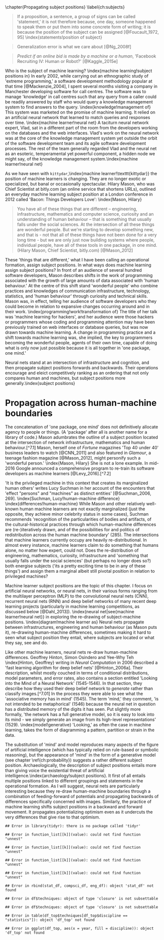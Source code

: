 \chapter{Propagating subject positions}
\label{ch:subjects}



> If a proposition, a sentence, a group of signs can be called 'statement,' it is not therefore because, one day, someone happened to speak them or put them into some concrete form of writing; it is because the position of the subject can be assigned [@Foucault_1972, 95] \index{statements!position of subject}

> Generalization error is what we care about  [@Ng_2008f]

> *Predict if an online bid is made by a machine or a human*, 'Facebook Recruiting IV: Human or Robot?' [@Kaggle_2015e]

Who is the subject of machine learning? \index{machine learning!subject positions in}  In early 2002, while carrying out an ethnographic study of 'extreme programming,' a software development methodology popular at that time [@Mackenzie_2004], I spent several months visiting a company in Manchester developing software for call centres. The software was to manage 'knowledge' in call centres such that any query from a caller could be readily answered by staff who would query a knowledge management system to find answers to the query. \index{knowledge!management of}  This system was marketed on the promise of machine learning. It relied on an artificial neural network that learned to match queries and responses over time. \index{machine learner!neural net} A taciturn neural network expert, Vlad, sat in a different part of the room from the developers working on the databases and the web interfaces. Vlad's work on the neural network was at the core of the knowledge management system yet outside the orbit of the software development team and its agile software development processes. The rest of the team  generally regarded Vlad and the neural net as an esoteric,  temperamental yet powerful component, a hidden node we might say, of the knowledge management system.\index{machine learner!neural net} 

As we have seen with `kittydar`,\index{machine learner!\texttt{kittydar}} the position of machine learners is changing. They are no longer exotic or specialized, but banal or occasionally spectacular. Hilary Mason, who was Chief Scientist at bitly.com (an online service that shortens URLs), outlined an everyday  machine learning subject position at a London conference in 2012 called 'Bacon: Things Developers Love': \index{Mason, Hilary}

>You have all of these things that are different – engineering, infrastructure, mathematics and computer science, curiosity and an understanding of human behaviour – that is something that usually falls under the social sciences. At the intersection of all these things are wonderful people. But we're starting to develop something new, and that is - not that all of these things have not been done for a very long time - but we are only just now building systems where people, individual people, have all of these tools in one package, in one mind. (Hilary Mason, Chief Scientist, bitly.com) [@Mason_2012] 

These 'things that are different,'  what I have been calling an operational formation,  assign subject positions.  In what ways does machine learning assign subject positions? In front of an audience of several hundred software developers, Mason describes shifts in the work of programming associated with the growth of large amounts of data associated with 'human behaviour.' At the centre of this shift stand 'wonderful people' who combine practices and knowledges of communication infrastructure, technology, statistics, and 'human behaviour' through curiosity and technical skills.  Mason was, in effect, telling her audience of software developers who they could  become in relation to expansive changes occurring around and in their work. \index{programming!work!transformation of}  The title of her talk was 'machine learning for hackers', and her audience were those hackers or programmers whose coding and programming attention may have been previously trained on web interfaces or database queries, but was now drawn towards machine learning. A change in programming practice and a shift towards machine learning was, she implied,  the key to programmers becoming the wonderful people, agents of their own time, capable of doing what is only now just possible because it is all together in 'one package, one mind.'

Neural nets stand at an intersection of infrastructure and cognition, and then propagate subject positions forwards and backwards. Their operations encourage and eleict competitively ranking as an  ordering that not only compares human and machines, but subject positions more generally.\index{subject positions}  

# Propagation across human-machine boundaries

The  concatenation of 'one package, one mind' does not definitively allocate agency to people or things. (A 'package' after all is another name for a library of code.)  Mason adumbrates the outline of a subject position located  at the intersection of network infrastructure, mathematics and human behaviour.[^7.1] Mason, herself one of _Fortune_ magazines 'Top 40 under 40' business leaders to watch [@CNN_2011] and also featured in _Glamour_, a teenage fashion magazine [@Mason_2012], might personify such a 'wonderful person.' \index{Mason, Hilary} She is not a lone example. In mid-2016 Google announced a comprehensive program to re-train its software developers as machine learners [@Levy_2016].[^7.2] 

'It is the privileged machine in this context that creates its marginalized human others' writes Lucy Suchman in her account of  the encounters that 'effect "persons" and "machines" as distinct entities' [@Suchman_2006, 269]. \index{Suchman, Lucy!human-machine difference} \index{differences!human-machine}  While Mason and other relatively well-known human machine learners are not exactly marginalized (just the opposite, they achieve minor celebrity status in some cases), Suchman recommends 'recognition of the particularities of bodies and artifacts, of the cultural-historical practices through which human-machine differences are (re-)iteratively drawn, and of the possibilities for and politics of redistribution across the human machine boundary' (285). The intersections that machine learners currently occupy are heavily re-distributional. In almost every instance, machine learners claim to do something that humans alone, no matter how expert, could not. Does the re-distribution of engineering, mathematics, curiosity, infrastructure and 'something that usually falls under the social sciences' (but perhaps no longer does so?) both energise subjects ('its a pretty exciting time to be in any of these things') and assign them a marginal albeit still pivotal position in relation to privileged machines?

Machine learner subject positions are the topic of this chapter. I focus on artificial neural networks, or neural nets, in their various forms ranging from the multilayer perceptron (MLP) to the convolutional neural nets (CNN), recurrent neural nets (RNN) and deep belief networks of many recent deep learning projects (particularly in machine learning  competitions, as discussed below [@Dahl_2013]). \index{neural net|see{machine learner!neural net}} in exploring the re-drawing of subject-machine positions.  \index{diagram!machine learner as} Neural nets propagate between infrastructures, engineering and human behaviour (as Mason puts it), re-drawing human-machine differences, sometimes making it hard to seen what subject position they entail, where subjects are located or what they say, see and do. 

Like other machine learners, neural nets re-draw human-machine differences. Geoffrey Hinton, Simon Osindero and Yee-Why Teh \index{Hinton, Geoffrey} writing in _Neural Computation_ in 2006 described a 'fast learning algorithm for deep belief nets' [@Hinton_2006a]. Their description, whilst mostly couched in terms of conditional distributions, model parameters, and error rates,  also contains a section entitled 'Looking into the Mind of a Neural Network' (1545-1546). In that section, they describe how they used their deep belief network to _generate_ rather than classify images.[^7.01] In the process they were able to see what the 'associative memory has in mind' (1545). The term 'mind,' they comment, 'is not intended to be metaphorical' (1546) because the neural net in question has a distributed memory of the digits it has seen. Put slightly more formally, 'the network has a full generative model, so it is easy to look into its mind - we simply generate an image from its high-level representations' (1529).  \index{model!generative} 'Looking,' as often the case in machine learning, takes the form of diagramming a pattern, partition or strain in the data. 

The substitution of 'mind' and model reproduces many aspects of the figure  of artificial intelligence (which has typically relied on rule-based or symbolic reasoning), but the appearance of 'mind' in the form of a generative model (see chapter \ref{ch:probability}) suggests a rather different subject position. Archaeologically, the description of subject positions entails more than giving voice the existential threat of artificial intelligence.\index{archaeology!subject positions}. It first of all entails multiple positions linked to different groupings and statements in the operational formation.  As I will suggest, neural nets are particularly interesting because they re-draw human-machine boundaries through a combination of feeding-forward of potentials and propagating backwards of differences specifically concerned with images. Similarly, the practice of machine learning shifts  subject positions in a backward and forward movement. It  propagates potentializing optimism even as it undercuts the very differences that give rise to that optimism. 



```
## Error in library(tidyr): there is no package called 'tidyr'
```

```
## Error in function_list[[k]](value): could not find function "unnest"
```

```
## Error in function_list[[k]](value): could not find function "unnest"
```

```
## Error in function_list[[k]](value): could not find function "unnest"
```

```
## Error in function_list[[k]](value): could not find function "unnest"
```

```
## Error in rbind(stat_df, compsci_df, eng_df): object 'stat_df' not found
```

```
## Error in df$techniques: object of type 'closure' is not subsettable
```

```
## Error in df$techniques: object of type 'closure' is not subsettable
```

```
## Error in table(df_top$techniques[df_top$discipline == "statistics"]): object 'df_top' not found
```

```
## Error in ggplot(df_top, aes(x = year, fill = discipline)): object 'df_top' not found
```








